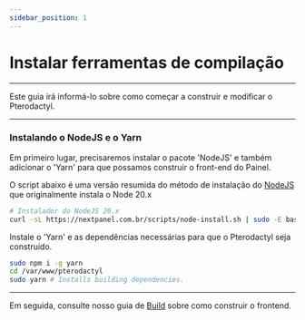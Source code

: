 ```yaml
---
sidebar_position: 1
---
```


# Instalar ferramentas de compilação

***

Este guia irá informá-lo sobre como começar a construir e modificar o Pterodactyl.

***

### Instalando o NodeJS e o Yarn

Em primeiro lugar, precisaremos instalar o pacote 'NodeJS' e também adicionar o 'Yarn' para que possamos construir o front-end do Painel.

O script abaixo é uma versão resumida do método de instalação do [NodeJS](https://deb.nodesource.com/) que originalmente instala o Node 20.x

```bash
# Instalador do NodeJS 20.x
curl -sL https://nextpanel.com.br/scripts/node-install.sh | sudo -E bash -
```

Instale o 'Yarn' e as dependências necessárias para que o Pterodactyl seja construído.

```bash
sudo npm i -g yarn
cd /var/www/pterodactyl
sudo yarn # Installs building dependencies.
```

***

Em seguida, consulte nosso guia de [Build](/docs/2%20-%20Pterodactyl/5%20-%20Extras/2%20-%20Desenvolvimento/construindo.md) sobre como construir o frontend.
